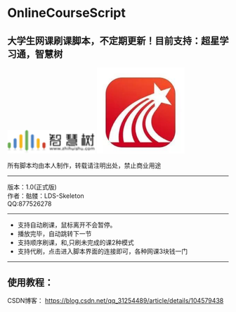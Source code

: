 # OnlineCourseScript
## 大学生网课刷课脚本，不定期更新！目前支持：超星学习通，智慧树

<img src="/src/智慧树logo.png" style='width:200px' />
<img src="/src/超星logo.jpg" style='width:200px' />

所有脚本均由本人制作，转载请注明出处，禁止商业用途
****
版本：1.0(正式版)   
作者：骷髅：LDS-Skeleton   
QQ:877526278   
****

* 支持自动刷课，鼠标离开不会暂停。
* 播放完毕，自动跳转下一节
* 支持顺序刷课，和,只刷未完成的课2种模式
* 支持代刷，点击进入脚本界面的连接即可，各种网课3块钱一门

****
## 使用教程：
CSDN博客：
 https://blog.csdn.net/qq_31254489/article/details/104579438
